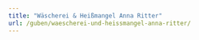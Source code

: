 ```yaml
---
title: "Wäscherei & Heißmangel Anna Ritter"
url: /guben/waescherei-und-heissmangel-anna-ritter/
---
```

